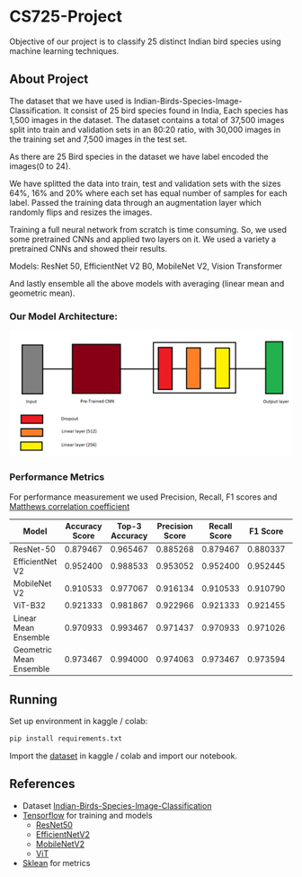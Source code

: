 # CS725-Project

Objective of our project is to classify 25 distinct Indian bird species using machine learning techniques.

## About Project
The dataset that we have used is Indian-Birds-Species-Image-Classification.
It consist of 25 bird species found in India,
Each species has 1,500 images in the dataset.
The dataset contains a total of 37,500 images split into train and validation sets in an 80:20 ratio, with 30,000 images in the training set and 7,500 images in the test set.

As there are 25 Bird species in the dataset we have label encoded the images(0 to 24).

We have splitted the data into train, test and validation sets with the sizes 64%, 16% and 20% where each set has equal number of samples for each label.
Passed the training data through an augmentation layer which randomly flips and resizes the images.

Training a full neural network from scratch is time consuming. So, we used some pretrained CNNs and applied two layers on it. We used a variety a pretrained CNNs and showed their results.

Models:
ResNet 50, EfficientNet V2 B0, MobileNet V2, Vision Transformer

And lastly ensemble all the above models with averaging (linear mean and geometric mean).

### Our Model Architecture:
![image](./img/model.png)


### Performance Metrics

For performance measurement we used Precision, Recall, F1 scores and [Matthews correlation coefficient](https://scikit-learn.org/1.5/modules/model_evaluation.html#matthews-corrcoef)

| Model                   | Accuracy Score | Top-3 Accuracy | Precision Score | Recall Score | F1 Score | Matthews Corrcoef |
|-------------------------|----------------|----------------|-----------------|--------------|----------|-------------------|
| ResNet-50              | 0.879467       | 0.965467       | 0.885268        | 0.879467     | 0.880337 | 0.874638          |
| EfficientNet V2        | 0.952400       | 0.988533       | 0.953052        | 0.952400     | 0.952445 | 0.950440          |
| MobileNet V2           | 0.910533       | 0.977067       | 0.916134        | 0.910533     | 0.910790 | 0.907025          |
| ViT-B32                | 0.921333       | 0.981867       | 0.922966        | 0.921333     | 0.921455 | 0.918111          |
| Linear Mean Ensemble   | 0.970933       | 0.993467       | 0.971437        | 0.970933     | 0.971026 | 0.969736          |
| Geometric Mean Ensemble| 0.973467       | 0.994000       | 0.974063        | 0.973467     | 0.973594 | 0.972376          |



## Running

Set up environment in kaggle / colab:
```sh
pip install requirements.txt
```
Import the [dataset](https://www.kaggle.com/datasets/ichhadhari/indian-birds) in kaggle / colab and import our notebook.

## References

- Dataset [Indian-Birds-Species-Image-Classification](https://www.kaggle.com/datasets/ichhadhari/indian-birds)
- [Tensorflow](https://www.tensorflow.org/) for training and models
    - [ResNet50](https://www.kaggle.com/models/tensorflow/resnet-50)
    - [EfficientNetV2](https://www.kaggle.com/models/google/efficientnet-v2)
    - [MobileNetV2](https://www.kaggle.com/models/google/mobilenet-v2)
    - [ViT](https://github.com/faustomorales/vit-keras)
- [Sklean](https://scikit-learn.org/1.5/modules/model_evaluation.html) for metrics